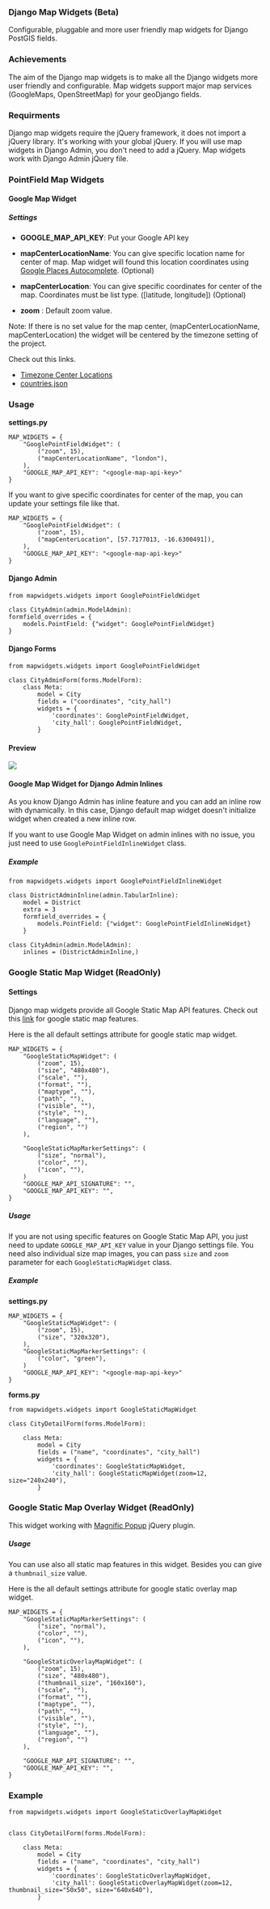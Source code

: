 ### Django Map Widgets (Beta)
Configurable, pluggable and more user friendly map widgets for Django PostGIS fields.

### Achievements
The aim of the Django map widgets is to make all the Django widgets more user friendly and configurable. Map widgets support major map services (GoogleMaps, OpenStreetMap) for your geoDjango fields.

### Requirments

Django map widgets require the jQuery framework, it does not import a jQuery library. It's working with your global jQuery. If you will use map widgets in Django Admin, you don't need to add a jQuery. Map widgets work with Django Admin jQuery file. 

### PointField Map Widgets

#### Google Map Widget
##### Settings

* **GOOGLE_MAP_API_KEY**: Put your Google API key

* **mapCenterLocationName**: You can give specific location name for center of map. Map widget will found this location coordinates using <a href="https://developers.google.com/maps/documentation/javascript/examples/places-autocomplete" target="_blank"> Google Places Autocomplete</a>. (Optional)

* **mapCenterLocation**: You can give specific coordinates for center of the map. Coordinates must be list type. ([latitude, longitude]) (Optional)

* **zoom** : Default zoom value.

Note: If there is no set value for the map center, (mapCenterLocationName, mapCenterLocation) the widget will be centered by the timezone setting of the project.

Check out this links.

- <a href="https://github.com/erdem/django-map-widgets/blob/master/mapwidgets/constants.py">Timezone Center Locations</a>
- <a href="https://gist.github.com/erdem/8c7d26765831d0f9a8c62f02782ae00d">countries.json</a>


### Usage 

**settings.py**    

    MAP_WIDGETS = {
        "GooglePointFieldWidget": (
            ("zoom", 15),
            ("mapCenterLocationName", "london"),
        ),
        "GOOGLE_MAP_API_KEY": "<google-map-api-key>"
    }

If you want to give specific coordinates for center of the map, you can update your settings file like that. 

    MAP_WIDGETS = {
        "GooglePointFieldWidget": (
            ("zoom", 15),
            ("mapCenterLocation", [57.7177013, -16.6300491]),
        ),
        "GOOGLE_MAP_API_KEY": "<google-map-api-key>"
    }

#### Django Admin
    
    from mapwidgets.widgets import GooglePointFieldWidget
    
    class CityAdmin(admin.ModelAdmin):
    formfield_overrides = {
        models.PointField: {"widget": GooglePointFieldWidget}
    }


#### Django Forms

    from mapwidgets.widgets import GooglePointFieldWidget
    
    class CityAdminForm(forms.ModelForm):
        class Meta:
            model = City
            fields = ("coordinates", "city_hall")
            widgets = {
                'coordinates': GooglePointFieldWidget,
                'city_hall': GooglePointFieldWidget,
            }


#### Preview

![](http://i.imgur.com/QpBycQu.png)

#### Google Map Widget for Django Admin Inlines

As you know Django Admin has inline feature and you can add an inline row with dynamically. In this case, Django default map widget doesn't initialize widget when created a new inline row. 

If you want to use Google Map Widget on admin inlines with no issue, you just need to use `GooglePointFieldInlineWidget` class. 

##### Example

    from mapwidgets.widgets import GooglePointFieldInlineWidget
    
    class DistrictAdminInline(admin.TabularInline):
        model = District
        extra = 3
        formfield_overrides = {
            models.PointField: {"widget": GooglePointFieldInlineWidget}
        }
        
    class CityAdmin(admin.ModelAdmin):
        inlines = (DistrictAdminInline,)


### Google Static Map Widget (ReadOnly)

#### Settings

Django map widgets provide all Google Static Map API features. Check out this <a href="https://developers.google.com/maps/documentation/static-maps/intro" target="_blank">link</a> for google static map features. 

Here is the all default settings attribute for google static map widget.

    MAP_WIDGETS = {
        "GoogleStaticMapWidget": (
            ("zoom", 15),
            ("size", "480x480"),
            ("scale", ""),
            ("format", ""),
            ("maptype", ""),
            ("path", ""),
            ("visible", ""),
            ("style", ""),
            ("language", ""),
            ("region", "")
        ),
    
        "GoogleStaticMapMarkerSettings": (
            ("size", "normal"),
            ("color", ""),
            ("icon", ""),
        )
        "GOOGLE_MAP_API_SIGNATURE": "",
        "GOOGLE_MAP_API_KEY": "",
    }    


##### Usage

If you are not using specific features on Google Static Map API, you just need to update `GOOGLE_MAP_API_KEY` value in your Django settings file. You need also individual size map images, you can pass `size` and `zoom` parameter for each `GoogleStaticMapWidget` class. 


##### Example

**settings.py**

    MAP_WIDGETS = {
        "GoogleStaticMapWidget": (
            ("zoom", 15),
            ("size", "320x320"),
        ),
        "GoogleStaticMapMarkerSettings": (
            ("color", "green"),
        )
        "GOOGLE_MAP_API_KEY": "<google-map-api-key>"
    }

**forms.py**

    from mapwidgets.widgets import GoogleStaticMapWidget
    
    class CityDetailForm(forms.ModelForm):
    
        class Meta:
            model = City
            fields = ("name", "coordinates", "city_hall")
            widgets = {
                'coordinates': GoogleStaticMapWidget,
                'city_hall': GoogleStaticMapWidget(zoom=12, size="240x240"),
            }


### Google Static Map Overlay Widget (ReadOnly)

This widget working with <a href="https://developers.google.com/maps/documentation/static-maps/intro" target="_blank">Magnific Popup</a> jQuery plugin. 

##### Usage

You can use also all static map features in this widget. Besides you can give a `thumbnail_size` value. 
 
Here is the all default settings attribute for google static overlay map widget.

    MAP_WIDGETS = {
        "GoogleStaticMapMarkerSettings": (
            ("size", "normal"),
            ("color", ""),
            ("icon", ""),
        ),
    
        "GoogleStaticOverlayMapWidget": (
            ("zoom", 15),
            ("size", "480x480"),
            ("thumbnail_size", "160x160"),
            ("scale", ""),
            ("format", ""),
            ("maptype", ""),
            ("path", ""),
            ("visible", ""),
            ("style", ""),
            ("language", ""),
            ("region", "")
        ),
    
        "GOOGLE_MAP_API_SIGNATURE": "",
        "GOOGLE_MAP_API_KEY": "",
    }   
 

### Example

    from mapwidgets.widgets import GoogleStaticOverlayMapWidget


    class CityDetailForm(forms.ModelForm):
    
        class Meta:
            model = City
            fields = ("name", "coordinates", "city_hall")
            widgets = {
                'coordinates': GoogleStaticOverlayMapWidget,
                'city_hall': GoogleStaticOverlayMapWidget(zoom=12, thumbnail_size="50x50", size="640x640"),
            }
            

